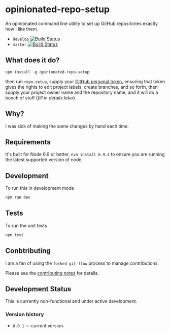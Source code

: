 # opinionated-repo-setup

An opinionated command line utility to set up GitHub repositories exactly how I like them.

* `develop` [![Build Status](https://travis-ci.org/davesag/opinionated-repo-setup.svg?branch=develop)](https://travis-ci.org/davesag/github-label-fixer)
* `master` [![Build Status](https://travis-ci.org/davesag/opinionated-repo-setup.svg?branch=master)](https://travis-ci.org/davesag/github-label-fixer)

## What does it do?

```
npm install -g opinionated-repo-setup
```

then run `repo-setup`, supply your [GitHub personal token](https://help.github.com/articles/creating-an-access-token-for-command-line-use/), ensuring that token gives the rights to edit project labels, create branches, and so forth, then supply your project owner name and the repository name, and it will do a bunch of stuff (_fill in details later_)

## Why?

I was sick of making the same changes by hand each time.

## Requirements

It's built for Node 6.9 or better. `nvm install 6.9.4` to ensure you are running the latest supported version of node.

## Development

To run this in development mode

```sh
npm run dev
```

## Tests

To run the unit tests

```sh
npm test
```

## Conbtributing

I am a fan of using the `forked git-flow` process to manage contributions.

Please see the [contributing notes](CONTRIBUTING.md) for details.

## Development Status

This is currently non-functional and under active development.

### Version history

* `0.0.1` — current version.
